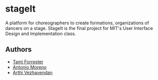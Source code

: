 stageIt
=======

A platform for choreographers to create formations, organizations of dancers on a stage. 
StageIt is the final project for MIT's User Interface Design and Implementation class.

## Authors
* [Tami Forrester](https://github.com/tamijo)
* [Antonio Moreno](https://github.com/dontony)
* [Arthi Vezhavendan](https://github.com/hungryarthi)

